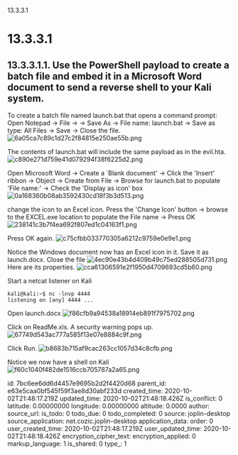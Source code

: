 13.3.3.1

# 13.3.3.1
## 13.3.3.1.1. Use the PowerShell payload to create a batch file and embed it in a Microsoft Word document to send a reverse shell to your Kali system.

To create a batch file named launch.bat that opens a command prompt: Open Notepad -> File -> -> Save As -> File name: launch.bat -> Save as type: All Files -> Save -> Close the file.
![6a05ca7c89c1d27c2f84815e250ae55b.png](:/0ef85e46efaa4aa2ba369cbf14229d09)

The contents of launch.bat will include the same payload as in the evil.hta.
![c890e271d759e41d079294f38f6225d2.png](:/0b08fa7123ab4d6293a717d4995c52ac)

Open Microsoft Word -> Create a `Blank document' -> Click the 'Insert' ribbon -> Object -> Create from File -> Browse for launch.bat to populate 'File name:' -> Check the 'Display as icon' box
![0a168360b08ab3592430cd18f3b3d513.png](:/c6dafd7e823142d19695f92e3b7f933d)

change the icon to an Excel icon. Press the 'Change Icon' button -> browse to the EXCEL.exe location to populate the File name -> Press OK
![238141c3b7f4ea692f807ed1c04163f1.png](:/47a80e9295c849608893111d3fde00f8)

Press OK again.
![c75cfbb033770305a6212c9759e0e9e1.png](:/74f03f9573ef4c8999859fa1be062238)

Notice the Windows document now has an Excel icon in it. Save it as launch.docx. Close the file
![4ec90e43b4d409b49c75ed288505d731.png](:/d78e4d4aa3824a0e9465fea78e42bbf6)
Here are its properties.
![cca61306591e2f1950d4709693cd5b60.png](:/3243dfa92e5648fd90405fe6f0baf1f5)

Start a netcat listener on Kali
```plaintext
kali@kali:~$ nc -lnvp 4444
listening on [any] 4444 ...
```

Open launch.docx
![f86cfb9a94538a18914eb891f7975702.png](:/537cfaa49f0143de8f69586906af3d56)

Click on ReadMe.xls. A security warning pops up.
![67749d543ac777a585f13e07e8884c9f.png](:/40d1f0174fe146ca89b3ee6786362579)

Click Run.
![b8683b715af9cac263cc1057d34c8cfb.png](:/e307a42dac2e440ca0c6efd643f0fd13)

Notice we now have a shell on Kali
![f60c1040f482de1516ccb705787a2a65.png](:/a578b19d8fe845b6a01391c00a61fed1)

id: 7bc6ee6dd6d4457e9695b2d2f4420d68
parent_id: e63e5caa0bf545f59f3ae8d30abf233d
created_time: 2020-10-02T21:48:17.219Z
updated_time: 2020-10-02T21:48:18.426Z
is_conflict: 0
latitude: 0.00000000
longitude: 0.00000000
altitude: 0.0000
author: 
source_url: 
is_todo: 0
todo_due: 0
todo_completed: 0
source: joplin-desktop
source_application: net.cozic.joplin-desktop
application_data: 
order: 0
user_created_time: 2020-10-02T21:48:17.219Z
user_updated_time: 2020-10-02T21:48:18.426Z
encryption_cipher_text: 
encryption_applied: 0
markup_language: 1
is_shared: 0
type_: 1